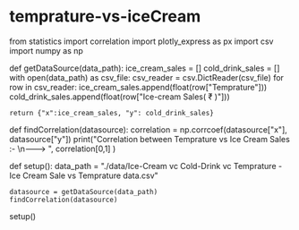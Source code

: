 # temprature-vs-iceCream

from statistics import correlation
import plotly_express as px
import csv
import numpy as np


def getDataSource(data_path):
    ice_cream_sales = []
    cold_drink_sales = []
    with open(data_path) as csv_file:
        csv_reader = csv.DictReader(csv_file)
        for row in csv_reader:
            ice_cream_sales.append(float(row["Temprature"]))
            cold_drink_sales.append(float(row["Ice-cream Sales( ₹ )"]))

    return {"x":ice_cream_sales, "y": cold_drink_sales}

def findCorrelation(datasource):
    correlation = np.corrcoef(datasource["x"], datasource["y"])
    print("Correlation between Temprature vs Ice Cream Sales :- \n---> ", correlation[0,1] )


def setup():
    data_path =  "./data/Ice-Cream vc Cold-Drink vc Temprature - Ice Cream Sale vs Temprature data.csv"

    datasource = getDataSource(data_path)
    findCorrelation(datasource)

setup()
